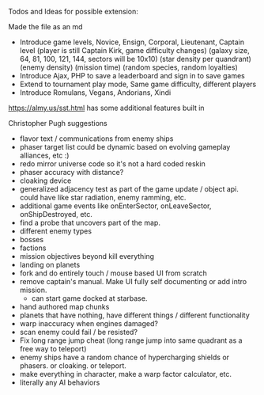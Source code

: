 Todos and Ideas for possible extension:

Made the file as an md

- Introduce game levels, Novice, Ensign, Corporal, Lieutenant, Captain level
(player is still Captain Kirk, game difficulty changes)
(galaxy size, 64, 81, 100, 121, 144, sectors will be 10x10)
(star density per quandrant)
(enemy density)
(mission time)
(random species, random loyalties)
- Introduce Ajax, PHP to save a leaderboard and sign in to save games
- Extend to tournament play mode, Same game difficulty, different players
- Introduce Romulans, Vegans, Andorians, Xindi

https://almy.us/sst.html has some additional features built in

Christopher Pugh suggestions

- flavor text / communications from enemy ships
- phaser target list could be dynamic based on evolving gameplay alliances, etc :) 
- redo mirror universe code so it's not a hard coded reskin
- phaser accuracy with distance?
- cloaking device
- generalized adjacency test as part of the game update / object api.  could have like star radiation, enemy ramming, etc.
- additional game events like onEnterSector, onLeaveSector, onShipDestroyed, etc.
- find a probe that uncovers part of the map.
- different enemy types
- bosses
- factions
- mission objectives beyond kill everything
- landing on planets
- fork and do entirely touch / mouse based UI from scratch
- remove captain's manual.  Make UI fully self documenting or add intro mission.
    - can start game docked at starbase.
- hand authored map chunks
- planets that have nothing, have different things / different functionality
- warp inaccuracy when engines damaged?
- scan enemy could fail / be resisted?
- Fix long range jump cheat (long range jump into same quadrant as a free way to teleport)
- enemy ships have a random chance of hypercharging shields or phasers.  or cloaking.  or teleport.
- make everything in character, make a warp factor calculator, etc.
- literally any AI behaviors

